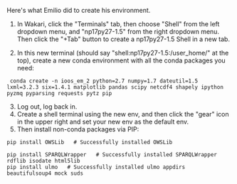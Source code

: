 Here's what Emilio did to create his environment.

1. In Wakari, click the "Terminals" tab, then choose "Shell" from the left dropdown menu, and "np17py27-1.5" from the right dropdown menu.  Then click the "+Tab" button to create a np17py27-1.5 Shell in a new tab.

2. In this new terminal (should say "shell:np17py27-1.5:/user_home/<your username>" at the top), create a new conda environment with all the conda packages you need:
```
 conda create -n ioos_em_2 python=2.7 numpy=1.7 dateutil=1.5 lxml=3.2.3 six=1.4.1 matplotlib pandas scipy netcdf4 shapely ipython pyzmq pyparsing requests pytz pip
 ```
3. Log out, log back in. 
4. Create a shell terminal using the new env, and then click the "gear" icon in the upper right and set your new env as the default env. 
5. Then install non-conda packages via PIP:
```
pip install OWSLib   # Successfully installed OWSLib

pip install SPARQLWrapper   # Successfully installed SPARQLWrapper rdflib isodate html5lib
pip install ulmo   # Successfully installed ulmo appdirs beautifulsoup4 mock suds
```
